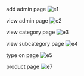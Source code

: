 add admin page
![e1](https://github.com/user-attachments/assets/e18698e4-64ba-405e-9d43-bdeadf98376f)

view admin page
![e2](https://github.com/user-attachments/assets/611fdf14-ab37-40a0-8057-586c34587a87)

view category page
![e3](https://github.com/user-attachments/assets/d2b05bd2-f727-4936-af1d-0723d8be5704)

view subcategory page
![e4](https://github.com/user-attachments/assets/d034c2b4-ccfc-47da-9f33-3485880e4223)

type on page
![e5](https://github.com/user-attachments/assets/3d4b70ca-6488-41af-92ca-502b2fdd089d)

product page
![e7](https://github.com/user-attachments/assets/9216b807-49ec-49cd-ad87-2621fcf6d241)

